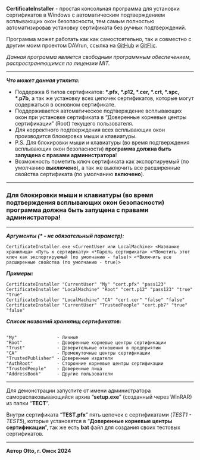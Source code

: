 **CertificateInstaller** - простая консольная программа для установки сертификатов в Windows с автоматическим подтверждением всплывающих окон безопасности, тем самым полностью автоматизировав установку сертификата без ручных подтверждений.

Программа может работать как как самостоятельно, так и совместно с другим моим проектом DAVrun, ссылка на [GitHub](https://github.com/Otto17/DAVrun) и [GitFlic](https://gitflic.ru/project/otto/davrun).

_Данная программа является свободным программным обеспечением, распространяющимся по лицензии MIT._

---

_**Что может данная утилита:**_

*   Поддержка 6 типов сертификатов: **\*.pfx, \*.p12, \*.cer, \*.crt, \*.spc, \*.p7b**, а так же установку всех цепочек сертификатов, которые могут содержаться в основном сертификате.
*   Поддерживается автоматическое подтверждение всплывающих окон при установке сертификата в “Доверенные корневые центры сертификации” (Root) текущего пользователя.
*   Для корректного подтверждения всех всплывающих окон производится блокировка мыши и клавиатуры.
*   P.S. Для блокировки мыши и клавиатуры (во время подтверждения всплывающих окон безопасности) **программа должна быть запущена с правами администратора**!
*   Возможность пометить ключ сертификата как экспортируемый (по умолчанию **выключено**), а так же выключить все расширенные свойства сертификата (по умолчанию **включено**).

---

### Для блокировки мыши и клавиатуры (во время подтверждения всплывающих окон безопасности) программа должна быть запущена с правами администратора!

---

_**Аргументы (\* - не обязательный параметр):**_

```plaintext
CertificateInstaller.exe <CurrentUser или LocalMachine> <Название хранилища> <Путь к сертификату> <*Пароль сертификата> <*Пометить этот ключ как экспортируемый (по умолчанию - false)> <*Включить все расширенные свойства (по умолчанию - true)>
```

_**Примеры:**_

```plaintext
CertificateInstaller "CurrentUser" "My" "cert.pfx" "pass123"
CertificateInstaller "LocalMachine" "Root" "cert.p12" "pass123" "true" "true"
CertificateInstaller "LocalMachine" "CA" "cert.cer" "false" "false"
CertificateInstaller "CurrentUser" "TrustedPeople" "cert.pb7" "true" "false"
```

_**Список названий хранилищ сертификатов:**_

```plaintext

"My"               - Личные
"Root"             - Доверенные корневые центры сертификации
"Trust"            - Доверительные отношения в предприятии
"CA"               - Промежуточные центры сертификации
"TrustedPublisher" - Доверенные издатели
"AuthRoot"         - Сторонние корневые центры сертификации
"TrustedPeople"    - Доверенные лица
"AddressBook"      - Другие пользователи
```

---

Для демонстрации запустите от имени администратора самораспаковывающийся архив “**setup.exe**” (созданный через WinRAR) из папки “**ТЕСТ**”.

Внутри сертификата “**TEST.pfx**” пять цепочек с сертификатами (_TEST1 - TEST5_), которые установятся в “**Доверенные корневые центры сертификации**”, так же есть **bat** файл для создания своих тестовых сертификатов.

---

**Автор Otto, г. Омск 2024**
